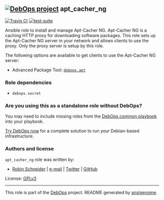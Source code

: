 ## [![DebOps project](http://debops.org/images/debops-small.png)](http://debops.org) apt_cacher_ng

<!-- This file was generated by Ansigenome. Do not edit this file directly but
     instead have a look at the files in the ./meta/ directory. -->

[![Travis CI](http://img.shields.io/travis/debops/ansible-apt_cacher_ng.svg?style=flat)](http://travis-ci.org/debops/ansible-apt_cacher_ng)
[![test-suite](http://img.shields.io/badge/test--suite-ansible--apt__cacher__ng-blue.svg?style=flat)](https://github.com/debops/test-suite/tree/master/ansible-apt_cacher_ng/)


Ansible role to install and manage Apt-Cacher NG.
Apt-Cacher NG is a caching HTTP proxy for downloading software packages.  This
role sets up the Apt-Cacher NG server in your network and allows clients to use
the proxy.  Only the proxy server is setup by this role.

The following options are available to get clients to use the Apt-Cacher NG server:

* Advanced Package Tool: [`debops.apt`][debops.apt]

[debops.apt]: https://github.com/debops/ansible-apt


### Role dependencies

- `debops.secret`

### Are you using this as a standalone role without DebOps?

You may need to include missing roles from the [DebOps common
playbook](https://github.com/debops/debops-playbooks/blob/master/playbooks/common.yml)
into your playbook.

[Try DebOps now](https://github.com/debops/debops) for a complete solution to run your Debian-based infrastructure.





### Authors and license

`apt_cacher_ng` role was written by:

- [Robin Schneider](http://ypid.de/) | [e-mail](mailto:ypid@riseup.net) | [Twitter](https://twitter.com/ypid) | [GitHub](https://github.com/ypid)

License: [GPLv3](https://tldrlegal.com/license/gnu-general-public-license-v3-%28gpl-3%29)

***

This role is part of the [DebOps](http://debops.org/) project. README generated by [ansigenome](https://github.com/nickjj/ansigenome/).
